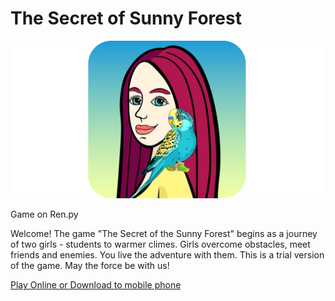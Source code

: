 # The Secret of Sunny Forest

![The secret of sunny forest logo](ssf_preview_1280_640.png)

Game on Ren.py

Welcome! The game "The Secret of the Sunny Forest" begins as a journey of two girls - students to warmer climes. Girls overcome obstacles, meet friends and enemies. You live the adventure with them. This is a trial version of the game. May the force be with us!

[Play Online or Download to mobile phone](https://the-secret-of-sunny-forest.paxlava.games/)